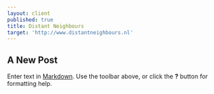 ```yaml
---
layout: client
published: true
title: Distant Neighbours
target: 'http://www.distantneighbours.nl'
---
```

## A New Post

Enter text in [Markdown](http://daringfireball.net/projects/markdown/). Use the toolbar above, or click the **?** button for formatting help.
